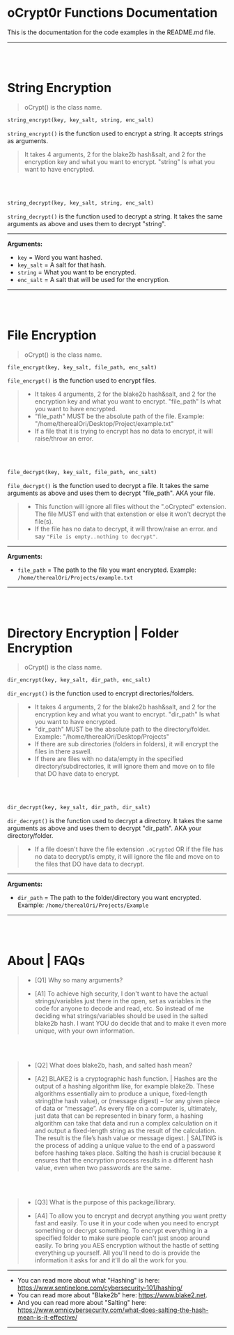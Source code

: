 # oCrypt0r Functions Documentation
This is the documentation for the code examples in the README.md file.
__ __

<br />
<br />

# String Encryption
> oCrypt() is the class name.
```python
string_encrypt(key, key_salt, string, enc_salt)
```
`string_encrypt()` is the function used to encrypt a string. It accepts strings as arguments.
> It takes 4 arguments, 2 for the blake2b hash&salt, and 2 for the encryption key and what you want to encrypt. "string" Is what you want to have encrypted.

<br />
<br />

```python
string_decrypt(key, key_salt, string, enc_salt)
```
`string_decrypt()` is the function used to decrypt a string. It takes the same arguments as above and uses them to decrypt "string".
__ __

**Arguments:**
- `key` = Word you want hashed.
- `key_salt` = A salt for that hash.
- `string` = What you want to be encrypted.
- `enc_salt` = A salt that will be used for the encryption.


__ __

<br />
<br />

# File Encryption
> oCrypt() is the class name.
```python
file_encrypt(key, key_salt, file_path, enc_salt)
```
`file_encrypt()` is the function used to encrypt files. 
> - It takes 4 arguments, 2 for the blake2b hash&salt, and 2 for the encryption key and what you want to encrypt. "file_path" Is what you want to have encrypted.
> - "file_path" MUST be the absolute path of the file. Example: "/home/therealOri/Desktop/Project/example.txt"
> - If a file that it is trying to encrypt has no data to encrypt, it will raise/throw an error.

<br />
<br />

```python
file_decrypt(key, key_salt, file_path, enc_salt)
```
`file_decrypt()` is the function used to decrypt a file. It takes the same arguments as above and uses them to decrypt "file_path". AKA your file. 
> - This function will ignore all files without the ".oCrypted" extension. The file MUST end with that extenstion or else it won't decrypt the file(s).
> - If the file has no data to decrypt, it will throw/raise an error. and say `"File is empty..nothing to decrypt"`.
__ __

**Arguments:**
- `file_path` = The path to the file you want encrypted. Example: `/home/therealOri/Projects/example.txt`
__ __

<br />
<br />

# Directory Encryption | Folder Encryption
> oCrypt() is the class name.
```python
dir_encrypt(key, key_salt, dir_path, enc_salt)
```
`dir_encrypt()` is the function used to encrypt directories/folders. 
> - It takes 4 arguments, 2 for the blake2b hash&salt, and 2 for the encryption key and what you want to encrypt. "dir_path" Is what you want to have encrypted.
> - "dir_path" MUST be the absolute path to the directory/folder. Example: "/home/therealOri/Desktop/Projects"
> - If there are sub directories (folders in folders), it will encrypt the files in there aswell.
> - If there are files with no data/empty in the specified directory/subdirectories, it will ignore them and move on to file that DO have data to encrypt.

<br />
<br />

```python
dir_decrypt(key, key_salt, dir_path, dir_salt)
```
`dir_decrypt()` is the function used to decrypt a directory. It takes the same arguments as above and uses them to decrypt "dir_path". AKA your directory/folder.
> - If a file doesn't have the file extension `.oCrypted` OR if the file has no data to decrypt/is empty, it will ignore the file and move on to the files that DO have data to decrypt.
__ __

**Arguments:**
- `dir_path` = The path to the folder/directory you want encrypted. Example: `/home/therealOri/Projects/Example`

__ __

<br />
<br />

# About | FAQs
> - [Q1] Why so many arguments?
> 
> - [A1] To achieve high security, I don't want to have the actual strings/variables just there in the open, set as variables in the code for anyone to decode and read, etc. So instead of me deciding what strings/variables should be used in the salted blake2b hash. I want YOU do decide that and to make it even more unique, with your own information.

<br />
<br />

> - [Q2] What does blake2b, hash, and salted hash mean?
>
> - [A2] BLAKE2 is a cryptographic hash function.  |  Hashes are the output of a hashing algorithm like, for example blake2b. These algorithms essentially aim to produce a unique, fixed-length string(the hash value), or (message digest) – for any given piece of data or “message”. As every file on a computer is, ultimately, just data that can be represented in binary form, a hashing algorithm can take that data and run a complex calculation on it and output a fixed-length string as the result of the calculation. The result is the file’s hash value or message digest.  |  SALTING is the process of adding a unique value to the end of a password before hashing takes place. Salting the hash is crucial because it ensures that the encryption process results in a different hash value, even when two passwords are the same.

<br />
<br />

> - [Q3] What is the purpose of this package/library.
> 
> - [A4] To allow you to encrypt and decrypt anything you want pretty fast and easily. To use it in your code when you need to encrypt something or decrypt something. To encrypt everything in a specified folder to make sure people can't just snoop around easily. To bring you AES encryption without the hastle of setting everything up yourself. All you'll need to do is provide the information it asks for and it'll do all the work for you.
__ __

- You can read more about what "Hashing" is here: https://www.sentinelone.com/cybersecurity-101/hashing/ 
- You can read more about "Blake2b" here: https://www.blake2.net.
- And you can read more about "Salting" here: https://www.omnicybersecurity.com/what-does-salting-the-hash-mean-is-it-effective/
__ __
